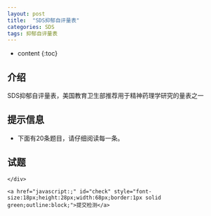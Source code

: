 ```yaml
---
layout: post
title:  "SDS抑郁自评量表"
categories: SDS
tags: 抑郁自评量表
---
```


* content
{:toc}
<script src="{{ "/js/data/sds_question.js " | prepend: site.baseurl }}" charset="utf-8"></script> 

## 介绍
SDS抑郁自评量表，美国教育卫生部推荐用于精神药理学研究的量表之一

## 提示信息
* 下面有20条题目，请仔细阅读每一条。




## 试题
<div id="messages" style="display:none">
	<p>你的得分: 
		<span id="score"></span>
	</p>
	
	<div>
		<p>建议</p>
		
		<p id="suggest"></p>
	</div>
	
	<div id="description">
		<p>说明</p>
		<ul>
    		<li>主要统计指标为总分。</li>
    		<li>把20道题的得分相加为粗分(前10道题A、B、C、D代表的得分依次为1、2、3、4分，后10道题A、B、C、D代表的得分依次为4、3、2、1分)，粗分乘以1．25，四舍五入取整数，即得到标准分。</li>
    		<li>抑郁评定的分界值为50分。</li>
    		<li>低于50分 没有抑郁的烦恼。</li>
    		<li>超过50分 需要引起注意，分数越高，抑郁倾向越明显。</li>
    		<li>超过60分 应该及时拜访心理医生，进行治疗。</li>	
    	</ul>
	</div>
</div>


<div>
	<div id="questions">
	
	</div>
	
	<a href="javascript:;" id="check" style="font-size:18px;height:28px;width:68px;border:1px solid green;outline:block;">提交检测</a>
</div>

<script type="text/template" id="question_template">
	<% _.each(data, function(item, key){ %>
		<% let questionNum = key + 1 %>
		
		<div class="question">
			<%- questionNum %>. <%- item.question %> <br/>
			&nbsp;&nbsp;&nbsp;&nbsp;
			
			<label>
				A: <input type="radio" value="<%- questionNum > 10 ? 4 : 1 %>" name="question_<%- questionNum %>">
				过去一周内，出现该情况不超过一天<br/>
			</label>
			
			&nbsp;&nbsp;&nbsp;&nbsp;
			
			<label>
				B: <input type="radio" value="<%- questionNum > 10 ? 3 : 2 %>" name="question_<%- questionNum %>">
				过去一周内，有1-2天有过这类情况<br/>
			</label>
			
			&nbsp;&nbsp;&nbsp;&nbsp;
			
			<label>
				C: <input type="radio" value="<%- questionNum > 10 ? 2 : 3 %>" name="question_<%- questionNum %>">
				过去一周内，3-4天有过这类情况<br/>
			</label>
			
			&nbsp;&nbsp;&nbsp;&nbsp;
			
			<label>
				D: <input type="radio" value="<%- questionNum > 10 ? 1 : 4 %>" name="question_<%- questionNum %>">
				过去一周内，有5-7天有过这类情况<br/>
			</label>
			</div><br/>
	<% }) %>
</script>

<script src="{{ "/js/sds.js " | prepend: site.baseurl }}" charset="utf-8"></script>


